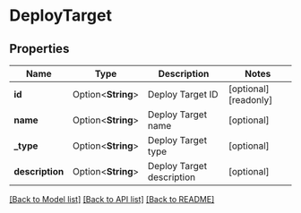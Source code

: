 # DeployTarget

## Properties

Name | Type | Description | Notes
------------ | ------------- | ------------- | -------------
**id** | Option<**String**> | Deploy Target ID | [optional][readonly]
**name** | Option<**String**> | Deploy Target name | [optional]
**_type** | Option<**String**> | Deploy Target type | [optional]
**description** | Option<**String**> | Deploy Target description | [optional]

[[Back to Model list]](../README.md#documentation-for-models) [[Back to API list]](../README.md#documentation-for-api-endpoints) [[Back to README]](../README.md)


